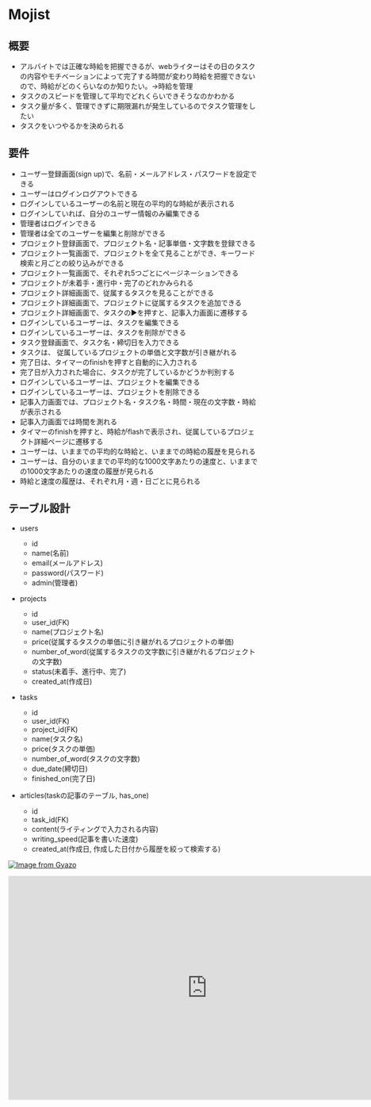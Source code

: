 # Mojist

## 概要
- アルバイトでは正確な時給を把握できるが、webライターはその日のタスクの内容やモチベーションによって完了する時間が変わり時給を把握できないので、時給がどのくらいなのか知りたい。→時給を管理
- タスクのスピードを管理して平均でどれくらいできそうなのかわかる
- タスク量が多く、管理できずに期限漏れが発生しているのでタスク管理をしたい
- タスクをいつやるかを決められる

## 要件
- ユーザー登録画面(sign up)で、名前・メールアドレス・パスワードを設定できる
- ユーザーはログインログアウトできる
- ログインしているユーザーの名前と現在の平均的な時給が表示される
- ログインしていれば、自分のユーザー情報のみ編集できる
- 管理者はログインできる
- 管理者は全てのユーザーを編集と削除ができる
- プロジェクト登録画面で、プロジェクト名・記事単価・文字数を登録できる
- プロジェクト一覧画面で、プロジェクトを全て見ることができ、キーワード検索と月ごとの絞り込みができる
- プロジェクト一覧画面で、それぞれ5つごとにページネーションできる
- プロジェクトが未着手・進行中・完了のどれかみられる
- プロジェクト詳細画面で、従属するタスクを見ることができる
- プロジェクト詳細画面で、プロジェクトに従属するタスクを追加できる
- プロジェクト詳細画面で、タスクの▶️を押すと、記事入力画面に遷移する
- ログインしているユーザーは、タスクを編集できる
- ログインしているユーザーは、タスクを削除ができる
- タスク登録画面で、タスク名・締切日を入力できる
- タスクは、 従属しているプロジェクトの単価と文字数が引き継がれる
- 完了日は、タイマーのfinishを押すと自動的に入力される
- 完了日が入力された場合に、タスクが完了しているかどうか判別する
- ログインしているユーザーは、プロジェクトを編集できる
- ログインしているユーザーは、プロジェクトを削除できる
- 記事入力画面では、プロジェクト名・タスク名・時間・現在の文字数・時給が表示される
- 記事入力画面では時間を測れる
- タイマーのfinishを押すと、時給がflashで表示され、従属しているプロジェクト詳細ページに遷移する
- ユーザーは、いままでの平均的な時給と、いままでの時給の履歴を見られる
- ユーザーは、自分のいままでの平均的な1000文字あたりの速度と、いままでの1000文字あたりの速度の履歴が見られる
- 時給と速度の履歴は、それぞれ月・週・日ごとに見られる

## テーブル設計
- users
    - id
    - name(名前)
    - email(メールアドレス)
    - password(パスワード)
    - admin(管理者)

- projects
    - id
    - user_id(FK)
    - name(プロジェクト名)
    - price(従属するタスクの単価に引き継がれるプロジェクトの単価)
    - number_of_word(従属するタスクの文字数に引き継がれるプロジェクトの文字数)
    - status(未着手、進行中、完了)
    - created_at(作成日)

- tasks
    - id
    - user_id(FK)
    - project_id(FK)
    - name(タスク名)
    - price(タスクの単価)
    - number_of_word(タスクの文字数)
    - due_date(締切日)
    - finished_on(完了日)

- articles(taskの記事のテーブル, has_one)
    - id
    - task_id(FK)
    - content(ライティングで入力される内容)
    - writing_speed(記事を書いた速度)
    - created_at(作成日, 作成した日付から履歴を絞って検索する)

[![Image from Gyazo](https://i.gyazo.com/aa5c5c2521a6d066a086781c024c8ac7.png)](https://gyazo.com/aa5c5c2521a6d066a086781c024c8ac7)

<iframe style="border: 1px solid rgba(0, 0, 0, 0.1);" width="800" height="450" src="https://www.figma.com/embed?embed_host=share&url=https%3A%2F%2Fwww.figma.com%2Ffile%2FNSrQiw5Yugr3qCk8Bj5UkX%2FPF%3Fnode-id%3D0%253A1" allowfullscreen></iframe>